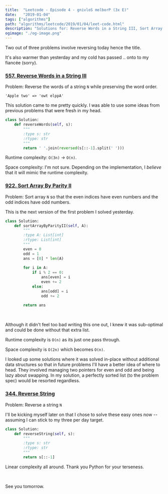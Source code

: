 ```yaml
---
title:  "Leetcode - Episode 4 - gnivloS melborP (3x E)"
date:   "2019-01-04"
tags: ["algorithms"]
path: "algorithms/leetcode/2019/01/04/leet-code.html"
description: "Solutions for: Reverse Words in a String III, Sort Array By Parity II, and Reverse String."
ogimage: "./og-image.png"
---
```


Two out of three problems involve reversing today hence the title.

It's also warmer than yesterday and my cold has passed .. onto to my fiancée (sorry).

### [557. Reverse Words in a String III](https://leetcode.com/problems/reverse-words-in-a-string-iii/)

Problem: Reverse the words of a string `N` while preserving the word order.

`'Apple two' => 'owt elppA'`

This solution came to me pretty quickly. I was able to use some ideas from previous problems that were fresh in my head.

```python
class Solution:
    def reverseWords(self, s):
        """
        :type s: str
        :rtype: str
        """
        return ' '.join(reversed(s[::-1].split(' ')))
```

Runtime complexity: `O(3n)` -> `O(n)`.

Space complexity: I'm not sure. Depending on the implementation, I *believe* that it will mimic the runtime complexity.

### [922. Sort Array By Parity II](https://leetcode.com/problems/sort-array-by-parity-ii/)

Problem: Sort array `N` so that the even indices have even numbers and the odd indices have odd numbers.

This is the next version of the first problem I solved yesterday.

```python
class Solution:
    def sortArrayByParityII(self, A):
        """
        :type A: List[int]
        :rtype: List[int]
        """
        even = 0
        odd = 1
        ans = [0] * len(A)
        
        for i in A:
            if i % 2 == 0:
                ans[even] = i
                even += 2
            else:
                ans[odd] = i
                odd += 2
                
        return ans
```

<br>

Although it didn't feel too bad writing this one out, I knew it was sub-optimal and could be done without that extra list.

Runtime complexity is `O(n)` as its just one pass through.

Space complexity is `O(2n)` which becomes `O(n)`.

I looked up some solutions where it was solved in-place without additional data structures so that in future problems I'll have a better idea of where to head. They involved managing two pointers for even and odd and being lazy about swapping. In my solution, a perfectly sorted list (to the problem spec) would be resorted regardless.

### [344. Reverse String](https://leetcode.com/problems/reverse-string/)

Problem: Reverse a string `N`

I'll be kicking myself later on that I chose to solve these easy ones now -- assuming I can stick to my three per day target.

```python
class Solution:
    def reverseString(self, s):
        """
        :type s: str
        :rtype: str
        """
        return s[::-1]
```

Linear complexity all around. Thank you Python for your terseness.

<br>

See you tomorrow.